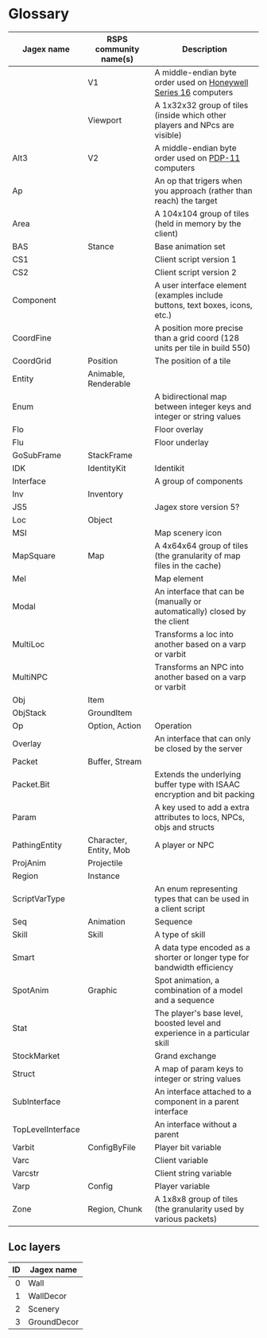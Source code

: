 # Glossary

| Jagex name        | RSPS community name(s) | Description                                                                  |
|-------------------|------------------------|------------------------------------------------------------------------------|
|                   | V1                     | A middle-endian byte order used on [Honeywell Series 16][hs16] computers     |
|                   | Viewport               | A 1x32x32 group of tiles (inside which other players and NPcs are visible)   |
| Alt3              | V2                     | A middle-endian byte order used on [PDP-11][pdp11] computers                 |
| Ap                |                        | An op that trigers when you approach (rather than reach) the target          |
| Area              |                        | A 104x104 group of tiles (held in memory by the client)                      |
| BAS               | Stance                 | Base animation set                                                           |
| CS1               |                        | Client script version 1                                                      |
| CS2               |                        | Client script version 2                                                      |
| Component         |                        | A user interface element (examples include buttons, text boxes, icons, etc.) |
| CoordFine         |                        | A position more precise than a grid coord (128 units per tile in build 550)  |
| CoordGrid         | Position               | The position of a tile                                                       |
| Entity            | Animable, Renderable   |                                                                              |
| Enum              |                        | A bidirectional map between integer keys and integer or string values        |
| Flo               |                        | Floor overlay                                                                |
| Flu               |                        | Floor underlay                                                               |
| GoSubFrame        | StackFrame             |                                                                              |
| IDK               | IdentityKit            | Identikit                                                                    |
| Interface         |                        | A group of components                                                        |
| Inv               | Inventory              |                                                                              |
| JS5               |                        | Jagex store version 5?                                                       |
| Loc               | Object                 |                                                                              |
| MSI               |                        | Map scenery icon                                                             |
| MapSquare         | Map                    | A 4x64x64 group of tiles (the granularity of map files in the cache)         |
| Mel               |                        | Map element                                                                  |
| Modal             |                        | An interface that can be (manually or automatically) closed by the client    |
| MultiLoc          |                        | Transforms a loc into another based on a varp or varbit                      |
| MultiNPC          |                        | Transforms an NPC into another based on a varp or varbit                     |
| Obj               | Item                   |                                                                              |
| ObjStack          | GroundItem             |                                                                              |
| Op                | Option, Action         | Operation                                                                    |
| Overlay           |                        | An interface that can only be closed by the server                           |
| Packet            | Buffer, Stream         |                                                                              |
| Packet.Bit        |                        | Extends the underlying buffer type with ISAAC encryption and bit packing     |
| Param             |                        | A key used to add a extra attributes to locs, NPCs, objs and structs         |
| PathingEntity     | Character, Entity, Mob | A player or NPC                                                              |
| ProjAnim          | Projectile             |                                                                              |
| Region            | Instance               |                                                                              |
| ScriptVarType     |                        | An enum representing types that can be used in a client script               |
| Seq               | Animation              | Sequence                                                                     |
| Skill             | Skill                  | A type of skill                                                              |
| Smart             |                        | A data type encoded as a shorter or longer type for bandwidth efficiency     |
| SpotAnim          | Graphic                | Spot animation, a combination of a model and a sequence                      |
| Stat              |                        | The player's base level, boosted level and experience in a particular skill  |
| StockMarket       |                        | Grand exchange                                                               |
| Struct            |                        | A map of param keys to integer or string values                              |
| SubInterface      |                        | An interface attached to a component in a parent interface                   |
| TopLevelInterface |                        | An interface without a parent                                                |
| Varbit            | ConfigByFile           | Player bit variable                                                          |
| Varc              |                        | Client variable                                                              |
| Varcstr           |                        | Client string variable                                                       |
| Varp              | Config                 | Player variable                                                              |
| Zone              | Region, Chunk          | A 1x8x8 group of tiles (the granularity used by various packets)             |

## Loc layers

| ID | Jagex name  |
|---:|-------------|
|  0 | Wall        |
|  1 | WallDecor   |
|  2 | Scenery     |
|  3 | GroundDecor |

[hs16]: https://en.wikipedia.org/wiki/Endianness#Honeywell_Series_16
[pdp11]: https://en.wikipedia.org/wiki/Endianness#PDP-endian
